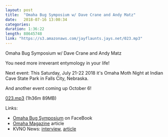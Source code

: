 ```yaml
---
layout: post
title:  "Omaha Bug Symposium w/ Dave Crane and Andy Matz"
date:   2018-07-16 13:00:34
categories: 
duration: 1:36:22
length: 88645748
link: "https://s3.amazonaws.com/jayflaunts.jays.net/023.mp3"
---
```


Omaha Bug Symposium w/ Dave Crane and Andy Matz

You need more irreverant entymology in your life!

Next event: This Saturday, July 21-22 2018 it's Omaha Moth Night at
Indian Cave State Park in Falls City, Nebraska. 

And another event coming up October 6!

<a href="{{site.storage_url}}/023.mp3" target="_blank">023.mp3</a> (1h36m 89MB) 

Links:
* <a href="https://www.facebook.com/omahabugsymposium/">Omaha Bug Symposium</a> on FaceBook
* <a href="http://omahamagazine.com/articles/tag/omaha-bug-symposium/">Omaha Magazine</a> article
* KVNO News: <a href="http://www.kvnonews.com/2017/10/bug-symposium-weirdest-thing-omaha/">interview</a>, <a href="http://www.kvnonews.com/2017/07/omaha-moth-night/">article</a>


